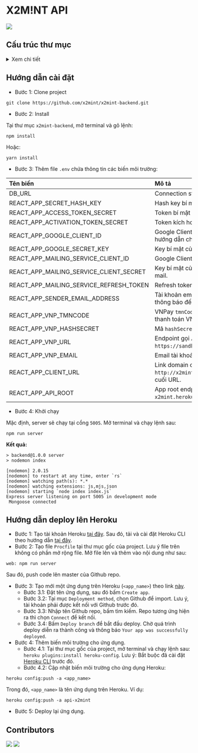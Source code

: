 # X2M!NT API

[![](https://img.shields.io/badge/API-Documentation-brightgreen)](https://documenter.getpostman.com/view/13444000/UVJeEbgb)

## Cấu trúc thư mục

<details>
  <summary>Xem chi tiết</summary>
  
```
x2mint-backend
│   .gitignore
│   index.js
│   package-lock.json
│   package.json
│   Procfile
│   README.md
├───.vscode
│       settings.json
└───src
    ├───middleware
    │       requireAuth.js
    ├───models
    │       Account.js
    │       Answer.js
    │       Bill.js
    │       Contest.js
    │       enum.js
    │       Question.js
    │       TakeTest.js
    │       TakeTestLogs.js
    │       Test.js
    │       User.js
    ├───routers
    │       adminRoutes.js
    │       answerRoutes.js
    │       authRoutes.js
    │       billRoutes.js
    │       contestRoutes.js
    │       paymentRoutes.js
    │       questionRoutes.js
    │       sendMail.js
    │       takeTestRoutes.js
    │       testRoutes.js
    │       userRoutes.js
    └───utils
            SortObj.js
            Timezone.js
```
</details>

## Hướng dẫn cài đặt

- Bước 1: Clone project

```
git clone https://github.com/x2mint/x2mint-backend.git
```

- Bước 2: Install

Tại thư mục `x2mint-backend`, mở terminal và gõ lệnh:

```
npm install
```

Hoặc:
```
yarn install
```

- Bước 3: Thêm file `.env` chứa thông tin các biến môi trường:

| Tên biến | Mô tả |
| :--- | :--- |
| DB_URL | Connection string kết nối cơ sở dữ liệu MongoDB. |
| REACT_APP_SECRET_HASH_KEY | Hash key bí mật |
| REACT_APP_ACCESS_TOKEN_SECRET | Token bí mật |
| REACT_APP_ACTIVATION_TOKEN_SECRET | Token kích hoạt |
| REACT_APP_GOOGLE_CLIENT_ID | Google Client ID, đăng ký vào tạo mới project. Xem hướng dẫn chi tiết [tại đây](https://dev.to/chandrapantachhetri/sending-emails-securely-using-node-js-nodemailer-smtp-gmail-and-oauth2-g3a#:~:text=Step%201%3A%20Creating%20a%20Google%20Project). |
| REACT_APP_GOOGLE_SECRET_KEY | Key bí mật của ứng dụng Google. |
| REACT_APP_MAILING_SERVICE_CLIENT_ID | Google Client ID dùng cho việc gửi mail. |
| REACT_APP_MAILING_SERVICE_CLIENT_SECRET | Key bí mật của ứng dụng Google dùng cho việc gửi mail. |
| REACT_APP_MAILING_SERVICE_REFRESH_TOKEN | Refresh token. |
| REACT_APP_SENDER_EMAIL_ADDRESS | Tài khoản email của ứng dụng, dùng cho việc gửi mail thông báo đến người dùng. |
| REACT_APP_VNP_TMNCODE | VNPay `tmnCode`, hướng dẫn chi tiết về tạo tài khoản thanh toán VNPay xem [tại đây](https://sandbox.vnpayment.vn/apis/docs/huong-dan-tich-hop/). |
| REACT_APP_VNP_HASHSECRET| Mã `hashSecret` của VNPay. |
| REACT_APP_VNP_URL | Endpoint gọi API thanh toán của VNPay, mặc định là: `https://sandbox.vnpayment.vn/paymentv2/vpcpay.html`. |
| REACT_APP_VNP_EMAIL | Email tài khoản VNPay. |
| REACT_APP_CLIENT_URL | Link domain của website, VD: `http://x2mint.vercel.app`. Lưu ý: không có dấu `/` ở cuối URL. |
| REACT_APP_API_ROOT | App root endpoint, VD: `http://api-x2mint.herokuapp.com/app/api/v1`. |

- Bước 4: Khởi chạy

Mặc định, server sẽ chạy tại cổng `5005`. Mở terminal và chạy lệnh sau:
```
npm run server
```

**Kết quả:**

```
> backend@1.0.0 server
> nodemon index

[nodemon] 2.0.15
[nodemon] to restart at any time, enter `rs`
[nodemon] watching path(s): *.*
[nodemon] watching extensions: js,mjs,json
[nodemon] starting `node index index.js`
Express server listening on port 5005 in development mode
 Mongoose connected 
```

## Hướng dẫn deploy lên Heroku

- Bước 1: Tạo tài khoản Heroku [tại đây](https://signup.heroku.com/login). Sau đó, tải và cài đặt Heroku CLI theo hướng dẫn [tại đây](https://devcenter.heroku.com/articles/heroku-cli).
- Bước 2: Tạo file `Procfile` tại thư mục gốc của project. Lưu ý file trên không có phần mở rộng file. Mở file lên và thêm vào nội dung như sau:

```
web: npm run server
```

Sau đó, push code lên master của Github repo.
- Bước 3: Tạo mới một ứng dụng trên Heroku (`<app_name>`) theo link [này](https://dashboard.heroku.com/new-app).
  + Bước 3.1: Đặt tên ứng dụng, sau đó bấm `Create app`.
  + Bước 3.2: Tại mục `Deployment method`, chọn Github để import. Lưu ý, tài khoản phải được kết nối với Github trước đó.
  + Bước 3.3: Nhập tên Github repo, bấm tìm kiếm. Repo tương ứng hiện ra thì chọn `Connect` để kết nối.
  + Bước 3.4: Bấm `Deploy branch` để bắt đầu deploy. Chờ quá trình deploy diễn ra thành công và thông báo `Your app was successfully deployed`.
- Bước 4: Thêm biến môi trường cho ứng dụng.
  + Bước 4.1: Tại thư mục gốc của project, mở terminal và chạy lệnh sau: `heroku plugins:install heroku-config`. Lưu ý: Bắt buộc đã cài đặt [Heroku CLI](https://devcenter.heroku.com/articles/heroku-cli) trước đó.
  + Bước 4.2: Cập nhật biến môi trường cho ứng dụng Heroku:
  
```
heroku config:push -a <app_name>
```

Trong đó, `<app_name>` là tên ứng dụng trên Heroku. Ví dụ:
```
heroku config:push -a api-x2mint
```
- Bước 5: Deploy lại ứng dụng.

## Contributors

[![](https://avatars.githubusercontent.com/u/33385777?v=4&s=80)](https://github.com/TienNHM)
[![](https://avatars.githubusercontent.com/u/58748687?v=4&s=80)](https://github.com/timomint)
